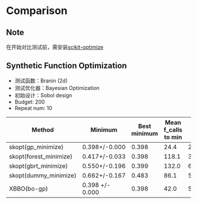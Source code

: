 # Comparison

## Note

在开始对比测试前，需安装[scikit-optimize](https://github.com/scikit-optimize/scikit-optimize)

## Synthetic Function Optimization

- 测试函数：Branin (2d)
- 测试优化器：Bayesian Optimization
- 初始设计：Sobol design
- Budget: 200
- Repeat num: 10

| Method          | Minimum         | Best minimum | Mean f_calls to min | Std f_calls to min | Fastest f_calls to min |
| --------------- | --------------- | ------------ | ------------------- | ------------------ | ---------------------- |
| skopt(gp_minimize)     | 0.398+/-0.000   | 0.398        | 24.4                | 2.69072 | 22                     |
| skopt(forest_minimize) | 0.417+/-0.033   | 0.398        | 118.1               | 36.4786 | 31                     |
| skopt(gbrt_minimize)   | 0.550+/-0.196   | 0.399        | 132.0               | 61.236  | 11                     |
| skopt(dummy_minimize)  | 0.662+/-0.167   | 0.483        | 86.1                | 54.769  | 19                     |
| XBBO(bo-gp)      | 0.398 +/- 0.000 | 0.398        | 42.0                | 5.0398  | 30                     |

